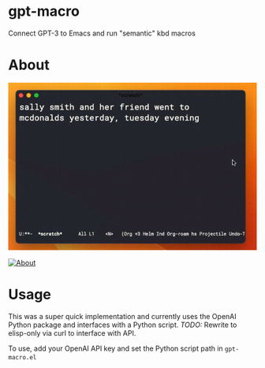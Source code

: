 # gpt-macro
Connect GPT-3 to Emacs and run "semantic" kbd macros

# About
![Demo](./assets/emacs-gpt-macro-2.gif)

[![About](https://raw.githubusercontent.com/samrawal/gpt-macro/main/assets/tweet.png)](https://twitter.com/samarthrawal/status/1591527892386734081)

# Usage
This was a super quick implementation and currently uses the OpenAI Python package and interfaces with a Python script.
*TODO:* Rewrite to elisp-only via curl to interface with API.

To use, add your OpenAI API key and set the Python script path in `gpt-macro.el` 
